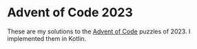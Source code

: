 # Advent of Code 2023
These are my solutions to the [Advent of Code](https://adventofcode.com/2023/) puzzles of 2023.
I implemented them in Kotlin.